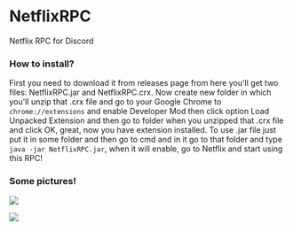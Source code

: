 # NetflixRPC
Netflix RPC for Discord

### How to install?
First you need to download it from releases page from here you'll get two files: NetflixRPC.jar and NetflixRPC.crx.
Now create new folder in which you'll unzip that .crx file and go to your Google Chrome to `chrome://extensions` and enable Developer Mod then click option Load Unpacked Extension and then go to folder when you unzipped that .crx file and click OK, great, now you have extension installed. To use .jar file just put it in some folder and then go to cmd and in it go to that folder and type `java -jar NetflixRPC.jar`, when it will enable, go to Netflix and start using this RPC!

### Some pictures!
![](https://i.imgur.com/jYbXzUW.png)

![](https://i.imgur.com/UGbf8av.png)
